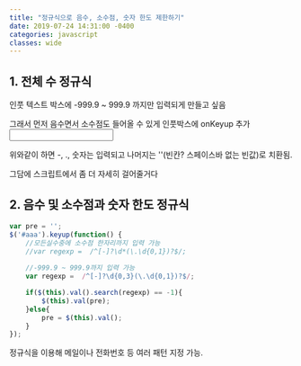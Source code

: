 ```yaml
---
title: "정규식으로 음수, 소수점, 숫자 한도 제한하기"
date: 2019-07-24 14:31:00 -0400
categories: javascript
classes: wide
---
```


## 1. 전체 수 정규식

인풋 텍스트 박스에 -999.9 ~ 999.9 까지만 입력되게 만들고 싶음

그래서 먼저 음수면서 소수점도 들어올 수 있게 인풋박스에 onKeyup 추가
<input type="text" id="aaa" onKeyup="this.value=this.value.replace(/[^-.0-9]/g,'');">

위와같이 하면 -, ., 숫자는 입력되고 나머지는 ''(빈칸? 스페이스바 없는 빈값)로 치환됨. 

그담에 스크립트에서 좀 더 자세히 걸어줄거다

## 2. 음수 및 소수점과 숫자 한도 정규식

```javascript
var pre = '';
$('#aaa').keyup(function() {
    //모든실수중에 소수점 한자리까지 입력 가능
    //var regexp =  /^[-]?\d*(\.\d{0,1})?$/;	
                            
    //-999.9 ~ 999.9까지 입력 가능
    var regexp =  /^[-]?\d{0,3}(\.\d{0,1})?$/;	

    if($(this).val().search(regexp) == -1){
        $(this).val(pre);
    }else{
        pre = $(this).val();
    }
});
```

정규식을 이용해 메일이나 전화번호 등 여러 패턴 지정 가능.

